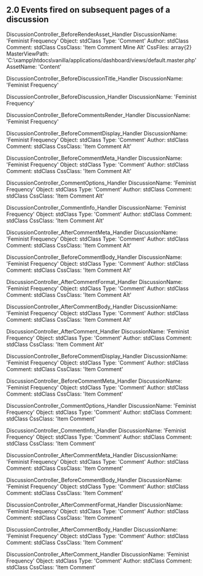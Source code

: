 ## 2.0 Events fired on subsequent pages of a discussion ##
DiscussionController_BeforeRenderAsset_Handler
	DiscussionName: 'Feminist Frequency'
	Object: stdClass
	Type: 'Comment'
	Author: stdClass
	Comment: stdClass
	CssClass: 'Item Comment Mine Alt'
	CssFiles: array{2}
	MasterViewPath: 'C:\xampp\htdocs\vanilla/applications/dashboard/views/default.master.php'
	AssetName: 'Content'

DiscussionController_BeforeDiscussionTitle_Handler
	DiscussionName: 'Feminist Frequency'

DiscussionController_BeforeDiscussion_Handler
	DiscussionName: 'Feminist Frequency'

DiscussionController_BeforeCommentsRender_Handler
	DiscussionName: 'Feminist Frequency'



DiscussionController_BeforeCommentDisplay_Handler
	DiscussionName: 'Feminist Frequency'
	Object: stdClass
	Type: 'Comment'
	Author: stdClass
	Comment: stdClass
	CssClass: 'Item Comment Alt'

DiscussionController_BeforeCommentMeta_Handler
	DiscussionName: 'Feminist Frequency'
	Object: stdClass
	Type: 'Comment'
	Author: stdClass
	Comment: stdClass
	CssClass: 'Item Comment Alt'

DiscussionController_CommentOptions_Handler
	DiscussionName: 'Feminist Frequency'
	Object: stdClass
	Type: 'Comment'
	Author: stdClass
	Comment: stdClass
	CssClass: 'Item Comment Alt'

DiscussionController_CommentInfo_Handler
	DiscussionName: 'Feminist Frequency'
	Object: stdClass
	Type: 'Comment'
	Author: stdClass
	Comment: stdClass
	CssClass: 'Item Comment Alt'

DiscussionController_AfterCommentMeta_Handler
	DiscussionName: 'Feminist Frequency'
	Object: stdClass
	Type: 'Comment'
	Author: stdClass
	Comment: stdClass
	CssClass: 'Item Comment Alt'

DiscussionController_BeforeCommentBody_Handler
	DiscussionName: 'Feminist Frequency'
	Object: stdClass
	Type: 'Comment'
	Author: stdClass
	Comment: stdClass
	CssClass: 'Item Comment Alt'

DiscussionController_AfterCommentFormat_Handler
DiscussionName: 'Feminist Frequency'
Object: stdClass
Type: 'Comment'
Author: stdClass
Comment: stdClass
CssClass: 'Item Comment Alt'

DiscussionController_AfterCommentBody_Handler
	DiscussionName: 'Feminist Frequency'
	Object: stdClass
	Type: 'Comment'
	Author: stdClass
	Comment: stdClass
	CssClass: 'Item Comment Alt'

DiscussionController_AfterComment_Handler
	DiscussionName: 'Feminist Frequency'
	Object: stdClass
	Type: 'Comment'
	Author: stdClass
	Comment: stdClass
	CssClass: 'Item Comment Alt'



DiscussionController_BeforeCommentDisplay_Handler
	DiscussionName: 'Feminist Frequency'
	Object: stdClass
	Type: 'Comment'
	Author: stdClass
	Comment: stdClass
	CssClass: 'Item Comment'

DiscussionController_BeforeCommentMeta_Handler
	DiscussionName: 'Feminist Frequency'
	Object: stdClass
	Type: 'Comment'
	Author: stdClass
	Comment: stdClass
	CssClass: 'Item Comment'

DiscussionController_CommentOptions_Handler
	DiscussionName: 'Feminist Frequency'
	Object: stdClass
	Type: 'Comment'
	Author: stdClass
	Comment: stdClass
	CssClass: 'Item Comment'

DiscussionController_CommentInfo_Handler
	DiscussionName: 'Feminist Frequency'
	Object: stdClass
	Type: 'Comment'
	Author: stdClass
	Comment: stdClass
	CssClass: 'Item Comment'

DiscussionController_AfterCommentMeta_Handler
	DiscussionName: 'Feminist Frequency'
	Object: stdClass
	Type: 'Comment'
	Author: stdClass
	Comment: stdClass
	CssClass: 'Item Comment'

DiscussionController_BeforeCommentBody_Handler
	DiscussionName: 'Feminist Frequency'
	Object: stdClass
	Type: 'Comment'
	Author: stdClass
	Comment: stdClass
	CssClass: 'Item Comment'

DiscussionController_AfterCommentFormat_Handler
	DiscussionName: 'Feminist Frequency'
	Object: stdClass
	Type: 'Comment'
	Author: stdClass
	Comment: stdClass
	CssClass: 'Item Comment'

DiscussionController_AfterCommentBody_Handler
	DiscussionName: 'Feminist Frequency'
	Object: stdClass
	Type: 'Comment'
	Author: stdClass
	Comment: stdClass
	CssClass: 'Item Comment'

DiscussionController_AfterComment_Handler
	DiscussionName: 'Feminist Frequency'
	Object: stdClass
	Type: 'Comment'
	Author: stdClass
	Comment: stdClass
	CssClass: 'Item Comment'